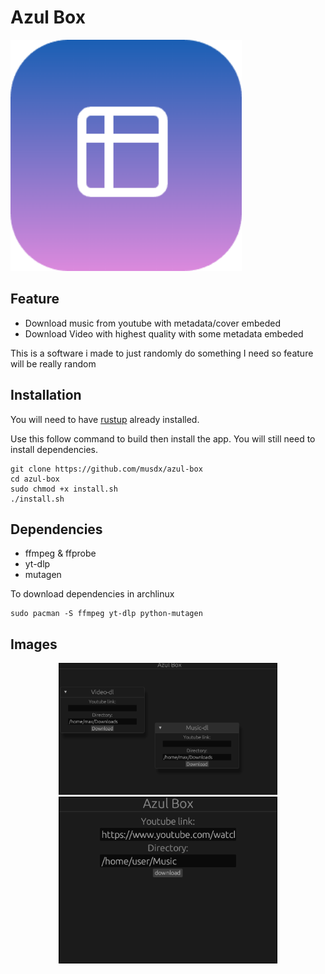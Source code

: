 # Azul Box
<img src="./assets/logo.png" width="370"></img>

## Feature

- Download music from youtube with metadata/cover embeded
- Download Video with highest quality with some metadata embeded

This is a software i made to just randomly do something I need so feature will be really random

## Installation

You will need to have [rustup](https://rustup.rs/) already installed.

Use this follow command to build then install the app. You will still need to install dependencies.

```
git clone https://github.com/musdx/azul-box
cd azul-box
sudo chmod +x install.sh
./install.sh
```

## Dependencies

- ffmpeg & ffprobe
- yt-dlp
- mutagen

To download dependencies in archlinux

```
sudo pacman -S ffmpeg yt-dlp python-mutagen
```

## Images

<div align="center">
<img src="./assets/pic2.png" width="350"></img>
<img src="./assets/pic1.png" width="350"></img>
</div>
